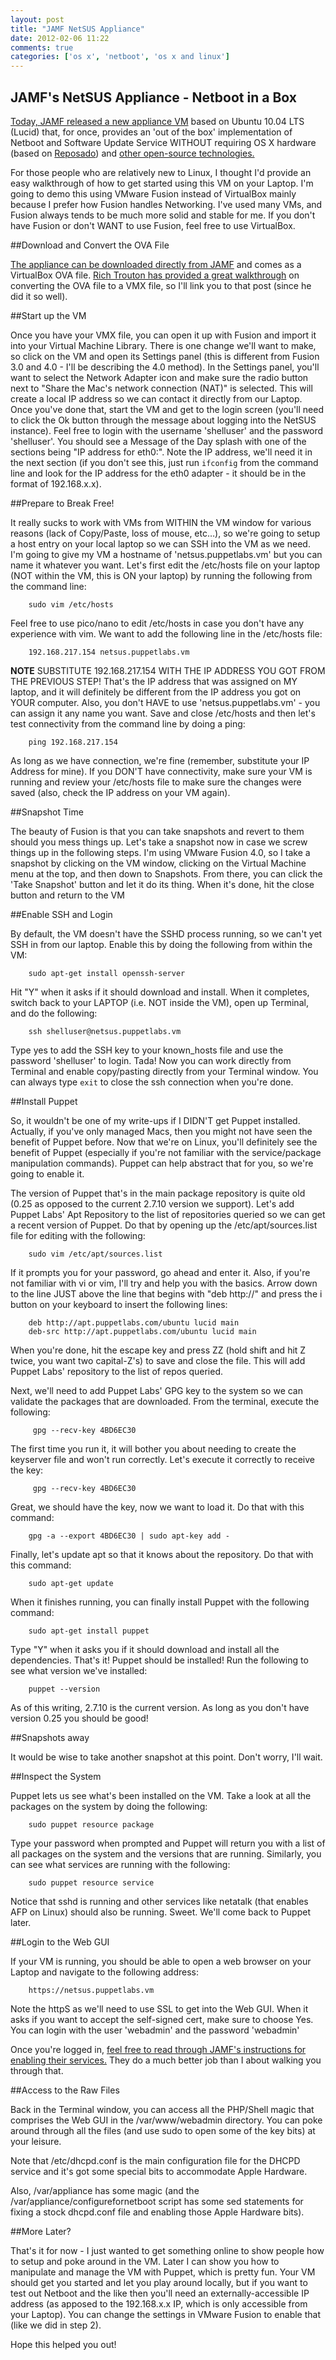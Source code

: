 ```yaml
---
layout: post
title: "JAMF NetSUS Appliance"
date: 2012-02-06 11:22
comments: true
categories: ['os x', 'netboot', 'os x and linux']
---
```


## JAMF's NetSUS Appliance - Netboot in a Box

[Today, JAMF released a new appliance VM](https://jamfnation.jamfsoftware.com/viewProduct.html?id=180) based on Ubuntu 10.04 LTS (Lucid) that, for once, provides an 'out of the box' implementation of Netboot and Software Update Service WITHOUT requiring OS X hardware (based on [Reposado](http://github.com/wdas/reposado)) and [other open-source technologies.](http://twitpic.com/8glygw)

For those people who are relatively new to Linux, I thought I'd provide an easy walkthrough of how to get started using this VM on your Laptop.  I'm going to demo this using VMware Fusion instead of VirtualBox mainly because I prefer how Fusion handles Networking.  I've used many VMs, and Fusion always tends to be much more solid and stable for me.  If you don't have Fusion or don't WANT to use Fusion, feel free to use VirtualBox.

##Download and Convert the OVA File

[The appliance can be downloaded directly from JAMF](https://jamfnation.jamfsoftware.com/viewProduct.html?id=180) and comes as a VirtualBox OVA file.  [Rich Trouton has provided a great walkthrough](http://derflounder.wordpress.com/2012/02/06/converting-jamfs-netbootsus-appliance-to-vmware/) on converting the OVA file to a VMX file, so I'll link you to that post (since he did it so well).

##Start up the VM

Once you have your VMX file, you can open it up with Fusion and import it into your Virtual Machine Library.  There is one change we'll want to make, so click on the VM and open its Settings panel (this is different from Fusion 3.0 and 4.0 - I'll be describing the 4.0 method).  In the Settings panel, you'll want to select the Network Adapter icon and make sure the radio button next to "Share the Mac's network connection (NAT)" is selected.  This will create a local IP address so we can contact it directly from our Laptop.  Once you've done that, start the VM and get to the login screen (you'll need to click the Ok button through the message about logging into the NetSUS instance).  Feel free to login with the username 'shelluser' and the password 'shelluser'.  You should see a Message of the Day splash with one of the sections being "IP address for eth0:".  Note the IP address, we'll need it in the next section (if you don't see this, just run `ifconfig` from the command line and look for the IP address for the eth0 adapter - it should be in the format of 192.168.x.x).


##Prepare to Break Free!

It really sucks to work with VMs from WITHIN the VM window for various reasons (lack of Copy/Paste, loss of mouse, etc…), so we're going to setup a host entry on your local laptop so we can SSH into the VM as we need.  I'm going to give my VM a hostname of 'netsus.puppetlabs.vm' but you can name it whatever you want.  Let's first edit the /etc/hosts file on your laptop (NOT within the VM, this is ON your laptop) by running the following from the command line:

```
    sudo vim /etc/hosts
```

Feel free to use pico/nano to edit /etc/hosts in case you don't have any experience with vim.  We want to add the following line in the /etc/hosts file:

```
    192.168.217.154 netsus.puppetlabs.vm
```

**NOTE** SUBSTITUTE 192.168.217.154 WITH THE IP ADDRESS YOU GOT FROM THE PREVIOUS STEP!  That's the IP address that was assigned on MY laptop, and it will definitely be different from the IP address you got on YOUR computer.  Also, you don't HAVE to use 'netsus.puppetlabs.vm' - you can assign it any name you want.  Save and close /etc/hosts and then let's test connectivity from the command line by doing a ping:

```
    ping 192.168.217.154
```

As long as we have connection, we're fine (remember, substitute your IP Address for mine).  If you DON'T have connectivity, make sure your VM is running and review your /etc/hosts file to make sure the changes were saved (also, check the IP address on your VM again).


##Snapshot Time

The beauty of Fusion is that you can take snapshots and revert to them should you mess things up.  Let's take a snapshot now in case we screw things up in the following steps.  I'm using VMware Fusion 4.0, so I take a snapshot by clicking on the VM window, clicking on the Virtual Machine menu at the top, and then down to Snapshots.  From there, you can click the 'Take Snapshot' button and let it do its thing.  When it's done, hit the close button and return to the VM


##Enable SSH and Login

By default, the VM doesn't have the SSHD process running, so we can't yet SSH in from our laptop.  Enable this by doing the following from within the VM:

```
    sudo apt-get install openssh-server
```

Hit "Y" when it asks if it should download and install.  When it completes, switch back to your LAPTOP (i.e. NOT inside the VM), open up Terminal, and do the following:

```
    ssh shelluser@netsus.puppetlabs.vm
```

Type yes to add the SSH key to your known\_hosts file and use the password 'shelluser' to login.  Tada! Now you can work directly from Terminal and enable copy/pasting directly from your Terminal window.  You can always type `exit` to close the ssh connection when you're done.


##Install Puppet

So, it wouldn't be one of my write-ups if I DIDN'T get Puppet installed.  Actually, if you've only managed Macs, then you might not have seen the benefit of Puppet before.  Now that we're on Linux, you'll definitely see the benefit of Puppet (especially if you're not familiar with the service/package manipulation commands).  Puppet can help abstract that for you, so we're going to enable it.

The version of Puppet that's in the main package repository is quite old (0.25 as opposed to the current 2.7.10 version we support).  Let's add Puppet Labs' Apt Repository to the list of repositories queried so we can get a recent version of Puppet.  Do that by opening up the /etc/apt/sources.list file for editing with the following:

```
    sudo vim /etc/apt/sources.list
```

If it prompts you for your password, go ahead and enter it.  Also, if you're not familiar with vi or vim, I'll try and help you with the basics.  Arrow down to the line JUST above the line that begins with "deb http://" and press the i button on your keyboard to insert the following lines:

```
    deb http://apt.puppetlabs.com/ubuntu lucid main
    deb-src http://apt.puppetlabs.com/ubuntu lucid main
```

When you're done, hit the escape key and press ZZ (hold shift and hit Z twice, you want two capital-Z's) to save and close the file.  This will add Puppet Labs' repository to the list of repos queried.

Next, we'll need to add Puppet Labs' GPG key to the system so we can validate the packages that are downloaded.  From the terminal, execute the following:

```
     gpg --recv-key 4BD6EC30
```

The first time you run it, it will bother you about needing to create the keyserver file and won't run correctly.  Let's execute it correctly to receive the key:

```
     gpg --recv-key 4BD6EC30
```

Great, we should have the key, now we want to load it.  Do that with this command:

```
    gpg -a --export 4BD6EC30 | sudo apt-key add -
```

Finally, let's update apt so that it knows about the repository.  Do that with this command:

```
    sudo apt-get update
```

When it finishes running, you can finally install Puppet with the following command:

```
    sudo apt-get install puppet
```

Type "Y" when it asks you if it should download and install all the dependencies.  That's it!  Puppet should be installed!  Run the following to see what version we've installed:

```
    puppet --version
```

As of this writing, 2.7.10 is the current version.  As long as you don't have version 0.25 you should be good!


##Snapshots away

It would be wise to take another snapshot at this point.  Don't worry, I'll wait.

##Inspect the System

Puppet lets us see what's been installed on the VM.  Take a look at all the packages on the system by doing the following:

```
    sudo puppet resource package
```

Type your password when prompted and Puppet will return you with a list of all packages on the system and the versions that are running.  Similarly, you can see what services are running with the following:

```
    sudo puppet resource service
```

Notice that sshd is running and other services like netatalk (that enables AFP on Linux) should also be running.  Sweet.  We'll come back to Puppet later.


##Login to the Web GUI

If your VM is running, you should be able to open a web browser on your Laptop and navigate to the following address:

```
    https://netsus.puppetlabs.vm
```

Note the httpS as we'll need to use SSL to get into the Web GUI.  When it asks if you want to accept the self-signed cert, make sure to choose Yes.  You can login with the user 'webadmin' and the password 'webadmin'

Once you're logged in, [feel free to read through JAMF's instructions for enabling their services.](https://s3.amazonaws.com/jamfsoftware-content/downloads/NetBootSUS+Appliance_v1.0.pdf)  They do a much better job than I about walking you through that.


##Access to the Raw Files

Back in the Terminal window, you can access all the PHP/Shell magic that comprises the Web GUI in the /var/www/webadmin directory.  You can poke around through all the files (and use sudo to open some of the key bits) at your leisure.

Note that /etc/dhcpd.conf is the main configuration file for the DHCPD service and it's got some special bits to accommodate Apple Hardware.  

Also, /var/appliance has some magic (and the /var/appliance/configurefornetboot script has some sed statements for fixing a stock dhcpd.conf file and enabling those Apple Hardware bits).


##More Later?

That's it for now - I just wanted to get something online to show people how to setup and poke around in the VM.  Later I can show you how to manipulate and manage the VM with Puppet, which is pretty fun.  Your VM should get you started and let you play around locally, but if you want to test out Netboot and the like then you'll need an externally-accessible IP address (as apposed to the 192.168.x.x IP, which is only accessible from your Laptop).  You can change the settings in VMware Fusion to enable that (like we did in step 2).

Hope this helped you out!
